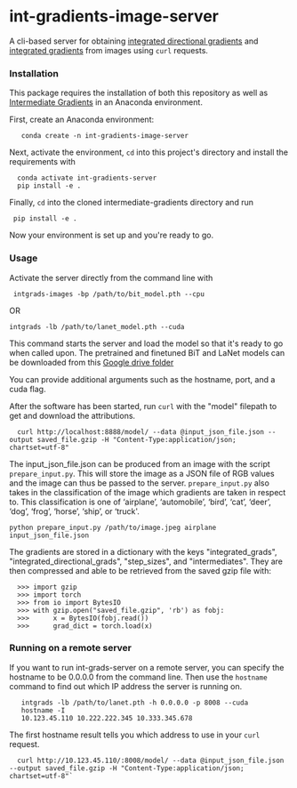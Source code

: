 # int-gradients-image-server
A cli-based server for obtaining [integrated directional gradients](https://github.com/kh8fb/intermediate-gradients) and [integrated gradients](https://arxiv.org/abs/1703.01365) from images using `curl` requests.

### Installation

This package requires the installation of both this repository as well as [Intermediate Gradients](https://github.com/kh8fb/intermediate-gradients) in an Anaconda environment.

First, create an Anaconda environment:

       conda create -n int-gradients-image-server

Next, activate the environment, `cd` into this project's directory and install the requirements with

      conda activate int-gradients-server
      pip install -e .

Finally, `cd` into the cloned intermediate-gradients directory and run

	 pip install -e .

Now your environment is set up and you're ready to go.

### Usage
Activate the server directly from the command line with

	 intgrads-images -bp /path/to/bit_model.pth --cpu

OR

	intgrads -lb /path/to/lanet_model.pth --cuda

This command starts the server and load the model so that it's ready to go when called upon.
The pretrained and finetuned BiT and LaNet models can be downloaded from this [Google drive folder]()

You can provide additional arguments such as the hostname, port, and a cuda flag.

After the software has been started, run `curl` with the "model" filepath to get and download the attributions.

      curl http://localhost:8888/model/ --data @input_json_file.json --output saved_file.gzip -H "Content-Type:application/json; chartset=utf-8"

The input_json_file.json can be produced from an image with the script `prepare_input.py`. This will store the image as a JSON file of RGB values and the image can thus be passed to the server. `prepare_input.py` also takes in the classification of the image which gradients are taken in respect to.  This classification is one of ‘airplane’, ‘automobile’, ‘bird’, ‘cat’, ‘deer’, ‘dog’, ‘frog’, ‘horse’, ‘ship’, or ‘truck'.

    python prepare_input.py /path/to/image.jpeg airplane input_json_file.json

The gradients are stored in a dictionary with the keys "integrated_grads", "integrated_directional_grads", "step_sizes", and "intermediates".  They are then compressed and able to be retrieved from the saved gzip file with:

      >>> import gzip
      >>> import torch
      >>> from io import BytesIO
      >>> with gzip.open("saved_file.gzip", 'rb') as fobj:
      >>>      x = BytesIO(fobj.read())
      >>>      grad_dict = torch.load(x)


### Running on a remote server
If you want to run int-grads-server on a remote server, you can specify the hostname to be 0.0.0.0 from the command line.  Then use the `hostname` command to find out which IP address the server is running on.

       intgrads -lb /path/to/lanet.pth -h 0.0.0.0 -p 8008 --cuda
       hostname -I
       10.123.45.110 10.222.222.345 10.333.345.678

The first hostname result tells you which address to use in your `curl` request.

      curl http://10.123.45.110/:8008/model/ --data @input_json_file.json --output saved_file.gzip -H "Content-Type:application/json; chartset=utf-8"`